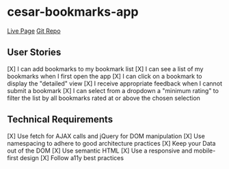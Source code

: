 # cesar-bookmarks-app

[Live Page](https://thinkful-ei-narwhal.github.io/cesar-bookmarks-app/)
[Git Repo](https://github.com/thinkful-ei-narwhal/cesar-bookmarks-app)

## User Stories
[X] I can add bookmarks to my bookmark list
[X] I can see a list of my bookmarks when I first open the app
[X] I can click on a bookmark to display the "detailed" view
[X] I receive appropriate feedback when I cannot submit a bookmark
[X] I can select from a dropdown a "minimum rating" to filter the list by all bookmarks rated at or above the chosen selection

## Technical Requirements
[X] Use fetch for AJAX calls and jQuery for DOM manipulation
[X] Use namespacing to adhere to good architecture practices
[X] Keep your Data out of the DOM
[X] Use semantic HTML
[X] Use a responsive and mobile-first design
[X] Follow a11y best practices

